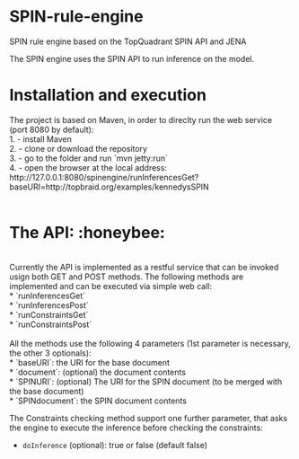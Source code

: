 # SPIN-rule-engine
SPIN rule engine based on the TopQuadrant SPIN API and JENA

The SPIN engine uses the SPIN API to run inference on the model.
<h1> Installation and execution </h1> 
The project is based on Maven, in order to direclty run the web service (port 8080 by default):<br>
1. - install Maven <br>
2. - clone or download the repository <br>
3. - go to the folder and run `mvn jetty:run`<br>
4. - open the browser at the local address: <br>
http://127.0.0.1:8080/spinengine/runInferencesGet?baseURI=http://topbraid.org/examples/kennedysSPIN
<br><br>
<h1>The API: :honeybee:</h1><br>
Currently the API is implemented as a restful service that can be invoked usign both GET and POST methods. The following methods are implemented and can be executed via simple web call:<br>
* `runInferencesGet`<br>
* `runInferencesPost`<br>
* `runConstraintsGet`<br>
* `runConstraintsPost`<br><br>
All the methods use the following 4 parameters (1st parameter is necessary, the other 3 optionals):<br>
* `baseURI`: the URI for the base document <br>
* `document`: (optional) the document contents <br>
* `SPINURI`:  (optional) The URI for the SPIN document (to be merged with the base document) <br>
* `SPINdocument`: the SPIN document contents <br>

The Constraints checking method support one further parameter, that asks the engine to execute the inference before checking the constraints: 
* `doInference` (optional): true or false (default false)
 

